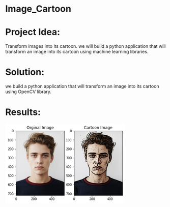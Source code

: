 # Image_Cartoon

# Project Idea:
Transform images into its cartoon. we will build a python application that will transform an image into its cartoon using machine learning libraries.

# Solution: 
we build a python application that will transform an image into its cartoon using OpenCV library.

# Results:

![](Images/Result_cartoon.png)

